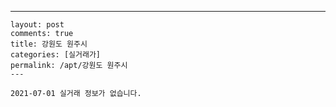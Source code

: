 ---
    layout: post
    comments: true
    title: 강원도 원주시
    categories: [실거래가]
    permalink: /apt/강원도 원주시
    ---

    2021-07-01 실거래 정보가 없습니다.

    